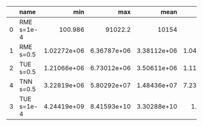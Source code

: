 |    | name       |           min |             max |            mean |             std |
|---:|:-----------|--------------:|----------------:|----------------:|----------------:|
|  0 | RME s=1e-4 | 100.986       | 91022.2         | 10154           | 16451.9         |
|  1 | RME s=0.5  |   1.02272e+06 |     6.36787e+06 |     3.38112e+06 |     1.04311e+06 |
|  2 | TUE s=0.5  |   1.21066e+06 |     6.73012e+06 |     3.50611e+06 |     1.11103e+06 |
|  4 | TNN s=0.5  |   3.22819e+06 |     5.80292e+07 |     1.48436e+07 |     7.23718e+06 |
|  3 | TUE s=1e-4 |   4.24419e+09 |     8.41593e+10 |     3.30288e+10 |     1.775e+10   |